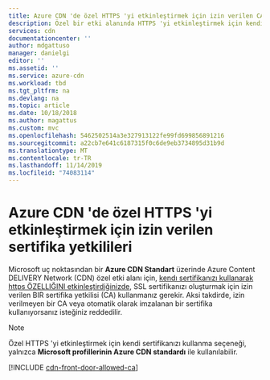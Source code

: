 ```yaml
---
title: Azure CDN 'de özel HTTPS 'yi etkinleştirmek için izin verilen CA
description: Özel bir etki alanında HTTPS 'yi etkinleştirmek için kendi sertifikanızı kullanıyorsanız, bu sertifikayı oluşturmak için izin verilen bir sertifika yetkilisini (CA) kullanmanız gerekir.
services: cdn
documentationcenter: ''
author: mdgattuso
manager: danielgi
editor: ''
ms.assetid: ''
ms.service: azure-cdn
ms.workload: tbd
ms.tgt_pltfrm: na
ms.devlang: na
ms.topic: article
ms.date: 10/18/2018
ms.author: magattus
ms.custom: mvc
ms.openlocfilehash: 5462502514a3e327913122fe99fd699856891216
ms.sourcegitcommit: a22cb7e641c6187315f0c6de9eb3734895d31b9d
ms.translationtype: MT
ms.contentlocale: tr-TR
ms.lasthandoff: 11/14/2019
ms.locfileid: "74083114"
---
```

# <a name="allowed-certificate-authorities-for-enabling-custom-https-on-azure-cdn"></a>Azure CDN 'de özel HTTPS 'yi etkinleştirmek için izin verilen sertifika yetkilileri

Microsoft uç noktasından bir **Azure CDN Standart** üzerinde Azure Content DELIVERY Network (CDN) özel etki alanı için, [kendı sertifikanızı kullanarak https ÖZELLIĞINI etkinleştirdiğinizde](cdn-custom-ssl.md?tabs=option-2-enable-https-with-your-own-certificate#ssl-certificates), SSL sertifikanızı oluşturmak için izin verilen BIR sertifika yetkilisi (CA) kullanmanız gerekir. Aksi takdirde, izin verilmeyen bir CA veya otomatik olarak imzalanan bir sertifika kullanıyorsanız isteğiniz reddedilir.

> [!NOTE]
> Özel HTTPS 'yi etkinleştirmek için kendi sertifikanızı kullanma seçeneği, yalnızca **Microsoft profillerinin Azure CDN standardı** ile kullanılabilir. 
>

[!INCLUDE [cdn-front-door-allowed-ca](../../includes/cdn-front-door-allowed-ca.md)]

